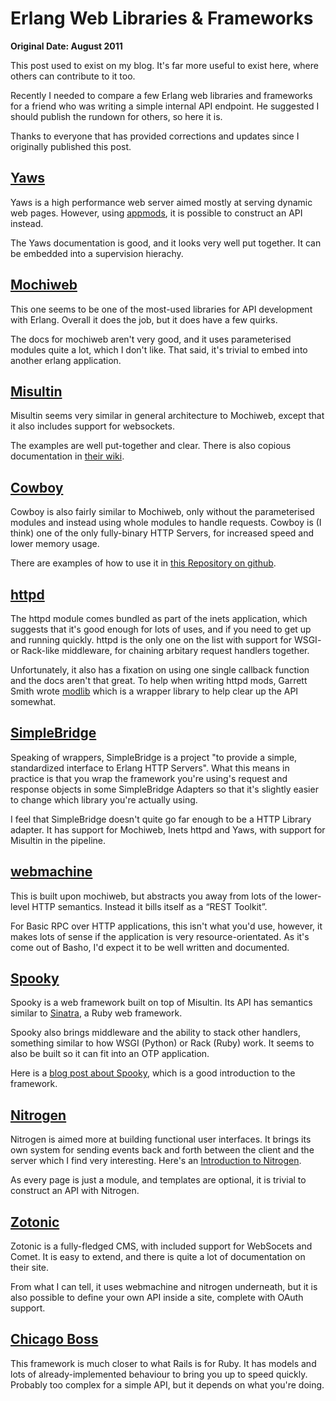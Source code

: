 # Erlang Web Libraries & Frameworks

**Original Date: August 2011**

This post used to exist on my blog. It's far more useful to exist here, where others can contribute to it too.

<p>
  Recently I needed to compare a few Erlang web libraries and frameworks for a
  friend who was writing a simple internal API endpoint.
  He suggested I should publish the rundown for others, so here it is.
</p>

<p>
  Thanks to everyone that has provided corrections and updates since I originally
  published this post.
</p>

<h2><a href="http://yaws.hyber.org/">Yaws</a></h2>
<p>
  Yaws is a high performance web server aimed mostly at serving dynamic web pages.
  However, using <a href="http://yaws.hyber.org/appmods.yaws">appmods</a>, it is
  possible to construct an API instead.
</p>
<p>
  The Yaws documentation is good, and it looks very well put together. It can be
  embedded into a supervision hierachy.
</p>

<h2><a href="https://github.com/mochi/mochiweb">Mochiweb</a></h2>
<p>
  This one seems to be one of the most-used libraries for API development
  with Erlang. Overall it does the job, but it does have a few quirks.
</p>
<p>
  The docs for mochiweb aren't very good, and it uses parameterised modules quite
  a lot, which I don't like. That said, it's trivial to embed into another erlang
  application.
</p>

<h2><a href="https://github.com/ostinelli/misultin">Misultin</a></h2>
<p>
  Misultin seems very similar in general architecture to Mochiweb, except that
  it also includes support for websockets.
</p>
<p>
  The examples are well put-together and clear. There is also copious documentation
  in <a href="https://github.com/ostinelli/misultin/wiki/Exports">their wiki</a>.
</p>

<h2><a href="https://github.com/extend/cowboy">Cowboy</a></h2>
<p>
  Cowboy is also fairly similar to Mochiweb, only without the parameterised modules
  and instead using whole modules to handle requests. Cowboy is (I think) one of
  the only fully-binary HTTP Servers, for increased speed and lower memory usage.
</p>
<p>
  There are examples of how to use it in
  <a href="https://github.com/extend/cowboy_examples">this Repository on github</a>.
</p>

<h2><a href="http://erldocs.com/R14B03/inets/httpd.html">httpd</a></h2>
<p>
  The httpd module comes bundled as part of the inets application, which suggests
  that it's good enough for lots of uses, and if you need to get up and running
  quickly. httpd is the only one on the list with support for WSGI- or Rack-like
  middleware, for chaining arbitary request handlers together.
</p>
<p>
  Unfortunately, it also has a fixation on using one single callback function
  and the docs aren't that great. To help when writing httpd mods, Garrett
  Smith wrote <a href="https://github.com/gar1t/modlib">modlib</a> which is a
  wrapper library to help clear up the API somewhat.
</p>

<h2><a href="https://github.com/nitrogen/simple_bridge">SimpleBridge</a></h2>
<p>
  Speaking of wrappers, SimpleBridge is a project "to provide a simple,
  standardized interface to Erlang HTTP Servers". What this means in practice is
  that you wrap the framework you're using's request and response objects in
  some SimpleBridge Adapters so that it's slightly easier to change which
  library you're actually using.
</p>
<p>
  I feel that SimpleBridge doesn't quite go far enough to be a HTTP Library
  adapter. It has support for Mochiweb, Inets httpd and Yaws, with support for
  Misultin in the pipeline.
</p>

<h2><a href="http://webmachine.basho.com/">webmachine</a></h2>
<p>
  This is built upon mochiweb, but abstracts you away from lots of the lower-level
  HTTP semantics. Instead it bills itself as a &ldquo;REST Toolkit&rdquo;.
</p>
<p>
  For Basic RPC over HTTP applications, this isn't what you'd use, however, it
  makes lots of sense if the application is very resource-orientated. As it's
  come out of Basho, I'd expect it to be well written and documented.
</p>

<h2><a href="https://github.com/flashingpumpkin/spooky">Spooky</a></h2>
<p>
  Spooky is a web framework built on top of Misultin. Its API has semantics
  similar to <a href="http://sinatrarb.com">Sinatra</a>, a Ruby web framework.
</p>
<p>
  Spooky also brings middleware and the ability to stack other handlers, something
  similar to how WSGI (Python) or Rack (Ruby) work. It seems to also be built so
  it can fit into an OTP application.
</p>
<p>
  Here is a
  <a href="http://owns.ch/tiny-lightweight-erlang-web-framework-spooky.html">blog post about Spooky</a>,
  which is a good introduction to the framework.
</p>

<h2><a href="http://nitrogenproject.com/">Nitrogen</a></h2>
<p>
  Nitrogen is aimed more at building functional user interfaces.
  It brings its own system for sending events back and forth between the client
  and the server which I find very interesting. Here's an
  <a href="http://nitrogenproject.com/doc/tutorial.html">Introduction to Nitrogen</a>.
</p>
<p>
  As every page is just a module, and templates are optional, it is trivial to
  construct an API with Nitrogen.
</p>

<h2><a href="http://zotonic.com/">Zotonic</a></h2>
<p>
  Zotonic is a fully-fledged CMS, with included support for WebSocets and Comet.
  It is easy to extend, and there is quite a lot of documentation on their site.
</p>
<p>
  From what I can tell, it uses webmachine and nitrogen underneath, but it is
  also possible to define your own API inside a site, complete with OAuth support.
</p>

<h2><a href="http://chicagoboss.org/">Chicago Boss</a></h2>
<p>
  This framework is much closer to what Rails is for Ruby. It has models and lots
  of already-implemented behaviour to bring you up to speed quickly. Probably
  too complex for a simple API, but it depends on what you're doing.
</p>
